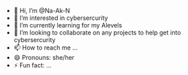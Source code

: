 - 👋 Hi, I’m @Na-Ak-N
- 👀 I’m interested in cybersercurity
- 🌱 I’m currently learning for my Alevels
- 💞️ I’m looking to collaborate on any projects to help get into cybersercurity
- 📫 How to reach me ...
- 😄 Pronouns: she/her
- ⚡ Fun fact: ...

<!---
Na-Ak-N/Na-Ak-N is a ✨ special ✨ repository because its `README.md` (this file) appears on your GitHub profile.
You can click the Preview link to take a look at your changes.
--->
